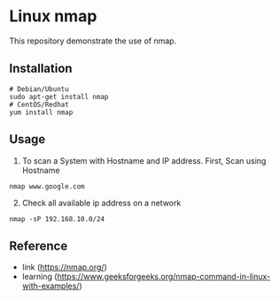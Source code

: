 # Linux nmap

This repository demonstrate the use of nmap.

## Installation

```
# Debian/Ubuntu
sudo apt-get install nmap
# CentOS/Redhat
yum install nmap
```

## Usage

1. To scan a System with Hostname and IP address. First, Scan using Hostname 

```
nmap www.google.com
```

2. Check all available ip address on a network

```
nmap -sP 192.168.10.0/24
```

## Reference

- link (https://nmap.org/)
- learning (https://www.geeksforgeeks.org/nmap-command-in-linux-with-examples/)
